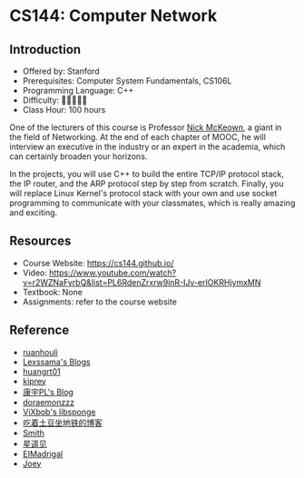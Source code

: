 # CS144: Computer Network

## Introduction

- Offered by: Stanford
- Prerequisites: Computer System Fundamentals, CS106L
- Programming Language: C++
- Difficulty: 🌟🌟🌟🌟🌟
- Class Hour: 100 hours

One of the lecturers of this course is Professor [Nick McKeown](http://yuba.stanford.edu/~nickm/index.html), a giant in the field of Networking. At the end of each chapter of MOOC, he will interview an executive in the industry or an expert in the academia, which can certainly broaden your horizons.

In the projects, you will use C++ to build the entire TCP/IP protocol stack, the IP router, and the ARP protocol step by step from scratch. Finally, you will replace Linux Kernel's protocol stack with your own and use socket programming to communicate with your classmates, which is really amazing and exciting.

## Resources

- Course Website: <https://cs144.github.io/>
- Video: <https://www.youtube.com/watch?v=r2WZNaFyrbQ&list=PL6RdenZrxrw9inR-IJv-erlOKRHjymxMN>
- Textbook: None
- Assignments: refer to the course website

## Reference

- [ruanhouli](https://github.com/ruanhouli/CS144-Computer-Network)
- [Lexssama's Blogs](https://lexssama.github.io/tags/CS144/)
- [huangrt01](https://github.com/huangrt01/CS-Notes/blob/master/Notes/Output/Computer-Networking-Lab-CS144-Stanford.md)
- [kiprey](https://kiprey.github.io/tags/CS144/)
- [康宇PL's Blog](https://www.cnblogs.com/kangyupl/p/stanford_cs144_labs.html)
- [doraemonzzz](http://doraemonzzz.com/tags/CS144/)
- [ViXbob's libsponge](https://vixbob.moe/25.html)
- [吃着土豆坐地铁的博客](https://www.epis2048.net/categories/Code/Stanford-CS144/)
- [Smith](https://www.inlighting.org/archives/2021-cs144-notes/)
- [星遥见](https://www.cnblogs.com/weijunji/tag/CS144/)
- [EIMadrigal](https://www.cnblogs.com/EIMadrigal/p/15500472.html)
- [Joey](http://yuzijun.life/2021-02/CS144)